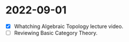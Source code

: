 # 2022-09-01

- [X] Whatching Algebraic Topology lecture video.
- [ ] Reviewing Basic Category Theory.
